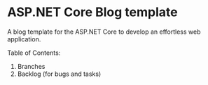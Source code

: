# ASP.NET Core Blog template

A blog template for the ASP.NET Core to develop an effortless web application.

Table of Contents:
1. Branches
2. Backlog (for bugs and tasks)
